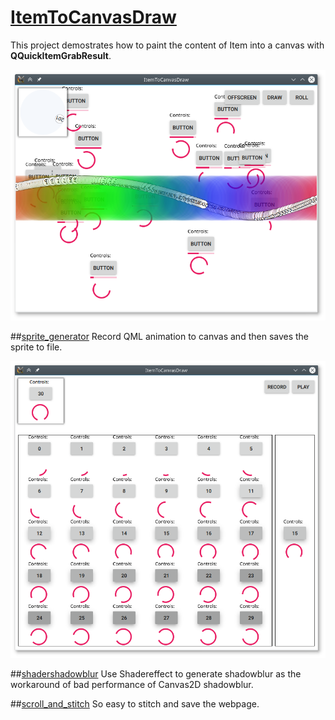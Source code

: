 # [ItemToCanvasDraw](./main.qml)
This project demostrates how to paint the content of Item into a canvas with **QQuickItemGrabResult**.

![](./main.0.png)

##[sprite_generator](./sprite_generator.qml)
Record QML animation to canvas and then saves the sprite to file.

![](./sprite.0.png)

##[shadershadowblur](./shadershadowblur.qml)
Use Shadereffect to generate shadowblur as the workaround of bad performance of Canvas2D shadowblur.

##[scroll_and_stitch](./scroll_and_stitch.qml)
So easy to stitch and save the webpage.

